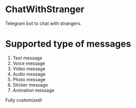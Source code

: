 # ChatWithStranger
Telegram bot to chat with strangers.

# Supported type of messages
1. Text message
2. Voice message
3. Video message
4. Audio message
5. Photo message
6. Sticker message
7. Animation message

Fully customized!
